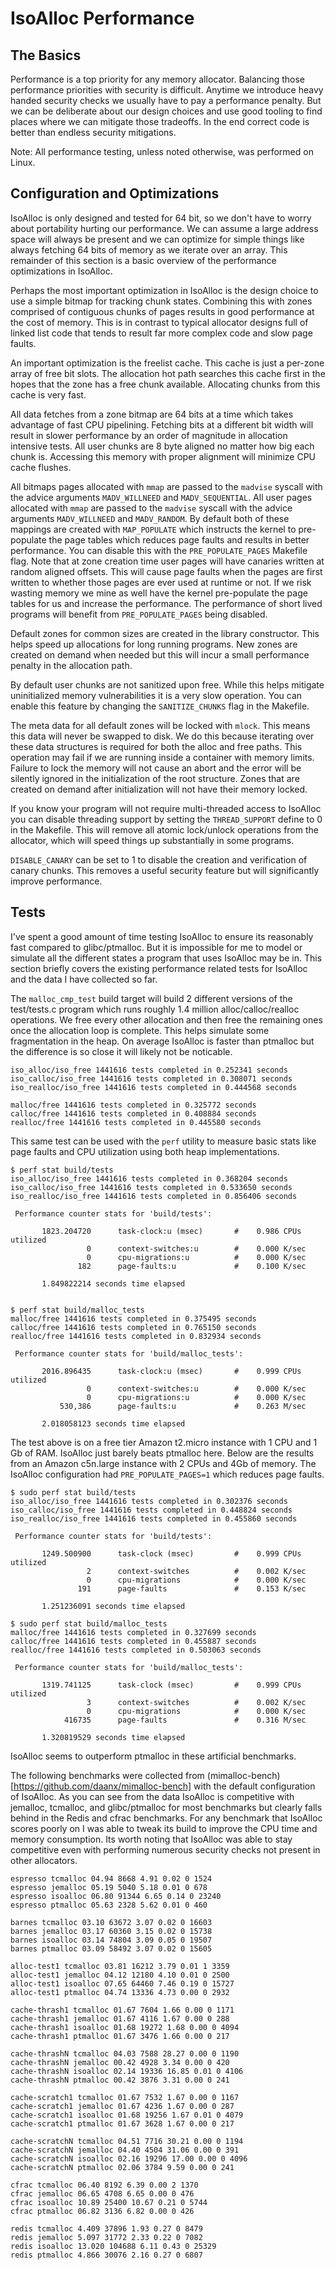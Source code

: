 # IsoAlloc Performance

## The Basics

Performance is a top priority for any memory allocator. Balancing those performance priorities with security is difficult. Anytime we introduce heavy handed security checks we usually have to pay a performance penalty. But we can be deliberate about our design choices and use good tooling to find places where we can mitigate those tradeoffs. In the end correct code is better than endless security mitigations.

Note: All performance testing, unless noted otherwise, was performed on Linux.

## Configuration and Optimizations

IsoAlloc is only designed and tested for 64 bit, so we don't have to worry about portability hurting our performance. We can assume a large address space will always be present and we can optimize for simple things like always fetching 64 bits of memory as we iterate over an array. This remainder of this section is a basic overview of the performance optimizations in IsoAlloc.

Perhaps the most important optimization in IsoAlloc is the design choice to use a simple bitmap for tracking chunk states. Combining this with zones comprised of contiguous chunks of pages results in good performance at the cost of memory. This is in contrast to typical allocator designs full of linked list code that tends to result far more complex code and slow page faults.

An important optimization is the freelist cache. This cache is just a per-zone array of free bit slots. The allocation hot path searches this cache first in the hopes that the zone has a free chunk available. Allocating chunks from this cache is very fast.

All data fetches from a zone bitmap are 64 bits at a time which takes advantage of fast CPU pipelining. Fetching bits at a different bit width will result in slower performance by an order of magnitude in allocation intensive tests. All user chunks are 8 byte aligned no matter how big each chunk is. Accessing this memory with proper alignment will minimize CPU cache flushes.

All bitmaps pages allocated with `mmap` are passed to the `madvise` syscall with the advice arguments `MADV_WILLNEED` and `MADV_SEQUENTIAL`. All user pages allocated with `mmap` are passed to the `madvise` syscall with the advice arguments `MADV_WILLNEED` and `MADV_RANDOM`. By default both of these mappings are created with `MAP_POPULATE` which instructs the kernel to pre-populate the page tables which reduces page faults and results in better performance. You can disable this with the `PRE_POPULATE_PAGES` Makefile flag. Note that at zone creation time user pages will have canaries written at random aligned offsets. This will cause page faults when the pages are first written to whether those pages are ever used at runtime or not. If we risk wasting memory we mine as well have the kernel pre-populate the page tables for us and increase the performance. The performance of short lived programs will benefit from `PRE_POPULATE_PAGES` being disabled.

Default zones for common sizes are created in the library constructor. This helps speed up allocations for long running programs. New zones are created on demand when needed but this will incur a small performance penalty in the allocation path.

By default user chunks are not sanitized upon free. While this helps mitigate uninitialized memory vulnerabilities it is a very slow operation. You can enable this feature by changing the `SANITIZE_CHUNKS` flag in the Makefile.

The meta data for all default zones will be locked with `mlock`. This means this data will never be swapped to disk. We do this because iterating over these data structures is required for both the alloc and free paths. This operation may fail if we are running inside a container with memory limits. Failure to lock the memory will not cause an abort and the error will be silently ignored in the initialization of the root structure. Zones that are created on demand after initialization will not have their memory locked.

If you know your program will not require multi-threaded access to IsoAlloc you can disable threading support by setting the `THREAD_SUPPORT` define to 0 in the Makefile. This will remove all atomic lock/unlock operations from the allocator, which will speed things up substantially in some programs.

`DISABLE_CANARY` can be set to 1 to disable the creation and verification of canary chunks. This removes a useful security feature but will significantly improve performance.

## Tests

I've spent a good amount of time testing IsoAlloc to ensure its reasonably fast compared to glibc/ptmalloc. But it is impossible for me to model or simulate all the different states a program that uses IsoAlloc may be in. This section briefly covers the existing performance related tests for IsoAlloc and the data I have collected so far.

The `malloc_cmp_test` build target will build 2 different versions of the test/tests.c program which runs roughly 1.4 million alloc/calloc/realloc operations. We free every other allocation and then free the remaining ones once the allocation loop is complete. This helps simulate some fragmentation in the heap. On average IsoAlloc is faster than ptmalloc but the difference is so close it will likely not be noticable.

```
iso_alloc/iso_free 1441616 tests completed in 0.252341 seconds
iso_calloc/iso_free 1441616 tests completed in 0.308071 seconds
iso_realloc/iso_free 1441616 tests completed in 0.444568 seconds

malloc/free 1441616 tests completed in 0.325772 seconds
calloc/free 1441616 tests completed in 0.408884 seconds
realloc/free 1441616 tests completed in 0.445580 seconds
```
This same test can be used with the `perf` utility to measure basic stats like page faults and CPU utilization using both heap implementations.

```
$ perf stat build/tests
iso_alloc/iso_free 1441616 tests completed in 0.368204 seconds
iso_calloc/iso_free 1441616 tests completed in 0.533650 seconds
iso_realloc/iso_free 1441616 tests completed in 0.856406 seconds

 Performance counter stats for 'build/tests':

       1823.204720      task-clock:u (msec)       #    0.986 CPUs utilized          
                 0      context-switches:u        #    0.000 K/sec                  
                 0      cpu-migrations:u          #    0.000 K/sec                  
               182      page-faults:u             #    0.100 K/sec                  

       1.849822214 seconds time elapsed


$ perf stat build/malloc_tests 
malloc/free 1441616 tests completed in 0.375495 seconds
calloc/free 1441616 tests completed in 0.765150 seconds
realloc/free 1441616 tests completed in 0.832934 seconds

 Performance counter stats for 'build/malloc_tests':

       2016.896435      task-clock:u (msec)       #    0.999 CPUs utilized          
                 0      context-switches:u        #    0.000 K/sec                  
                 0      cpu-migrations:u          #    0.000 K/sec                  
           530,386      page-faults:u             #    0.263 M/sec                  

       2.018058123 seconds time elapsed
```

The test above is on a free tier Amazon t2.micro instance with 1 CPU and 1 Gb of RAM. IsoAlloc just barely beats ptmalloc here. Below are the results from an Amazon c5n.large instance with 2 CPUs and 4Gb of memory. The IsoAlloc configuration had `PRE_POPULATE_PAGES=1` which reduces page faults.

```
$ sudo perf stat build/tests
iso_alloc/iso_free 1441616 tests completed in 0.302376 seconds
iso_calloc/iso_free 1441616 tests completed in 0.448824 seconds
iso_realloc/iso_free 1441616 tests completed in 0.455860 seconds

 Performance counter stats for 'build/tests':

       1249.500900      task-clock (msec)         #    0.999 CPUs utilized          
                 2      context-switches          #    0.002 K/sec                  
                 0      cpu-migrations            #    0.000 K/sec                  
               191      page-faults               #    0.153 K/sec                  

       1.251236091 seconds time elapsed

$ sudo perf stat build/malloc_tests 
malloc/free 1441616 tests completed in 0.327699 seconds
calloc/free 1441616 tests completed in 0.455887 seconds
realloc/free 1441616 tests completed in 0.503063 seconds

 Performance counter stats for 'build/malloc_tests':

       1319.741125      task-clock (msec)         #    0.999 CPUs utilized          
                 3      context-switches          #    0.002 K/sec                  
                 0      cpu-migrations            #    0.000 K/sec                  
            416735      page-faults               #    0.316 M/sec                  

       1.320819529 seconds time elapsed
```

IsoAlloc seems to outperform ptmalloc in these artificial benchmarks.


The following benchmarks were collected from (mimalloc-bench)[https://github.com/daanx/mimalloc-bench] with the default configuration of IsoAlloc. As you can see from the data IsoAlloc is competitive with jemalloc, tcmalloc, and glibc/ptmalloc for most benchmarks but clearly falls behind in the Redis and cfrac benchmarks. For any benchmark that IsoAlloc scores poorly on I was able to tweak its build to improve the CPU time and memory consumption. Its worth noting that IsoAlloc was able to stay competitive even with performing numerous security checks not present in other allocators.

```
espresso tcmalloc 04.94 8668 4.91 0.02 0 1524
espresso jemalloc 05.19 5040 5.18 0.01 0 678
espresso isoalloc 06.80 91344 6.65 0.14 0 23240
espresso ptmalloc 05.63 2328 5.62 0.01 0 460

barnes tcmalloc 03.10 63672 3.07 0.02 0 16603
barnes jemalloc 03.17 60360 3.15 0.02 0 15738
barnes isoalloc 03.14 74804 3.09 0.05 0 19507
barnes ptmalloc 03.09 58492 3.07 0.02 0 15605

alloc-test1 tcmalloc 03.81 16212 3.79 0.01 1 3359
alloc-test1 jemalloc 04.12 12180 4.10 0.01 0 2500
alloc-test1 isoalloc 07.65 64460 7.46 0.19 0 15727
alloc-test1 ptmalloc 04.74 13336 4.73 0.00 0 2932

cache-thrash1 tcmalloc 01.67 7604 1.66 0.00 0 1171
cache-thrash1 jemalloc 01.67 4116 1.67 0.00 0 288
cache-thrash1 isoalloc 01.68 19272 1.68 0.00 0 4094
cache-thrash1 ptmalloc 01.67 3476 1.66 0.00 0 217

cache-thrashN tcmalloc 04.03 7588 28.27 0.00 0 1190
cache-thrashN jemalloc 00.42 4928 3.34 0.00 0 420
cache-thrashN isoalloc 02.14 19336 16.85 0.01 0 4106
cache-thrashN ptmalloc 00.42 3876 3.31 0.00 0 241

cache-scratch1 tcmalloc 01.67 7532 1.67 0.00 0 1167
cache-scratch1 jemalloc 01.67 4236 1.67 0.00 0 287
cache-scratch1 isoalloc 01.68 19256 1.67 0.01 0 4079
cache-scratch1 ptmalloc 01.67 3628 1.67 0.00 0 217

cache-scratchN tcmalloc 04.51 7716 30.21 0.00 0 1194
cache-scratchN jemalloc 04.40 4504 31.06 0.00 0 391
cache-scratchN isoalloc 02.16 19296 17.00 0.00 0 4096
cache-scratchN ptmalloc 02.06 3784 9.59 0.00 0 241

cfrac tcmalloc 06.40 8192 6.39 0.00 2 1370
cfrac jemalloc 06.65 4708 6.65 0.00 0 476
cfrac isoalloc 10.89 25400 10.67 0.21 0 5744
cfrac ptmalloc 06.82 3136 6.82 0.00 0 426

redis tcmalloc 4.409 37896 1.93 0.27 0 8479
redis jemalloc 5.097 31772 2.33 0.22 0 7082
redis isoalloc 13.020 104688 6.11 0.43 0 25329
redis ptmalloc 4.866 30076 2.16 0.27 0 6807
```
